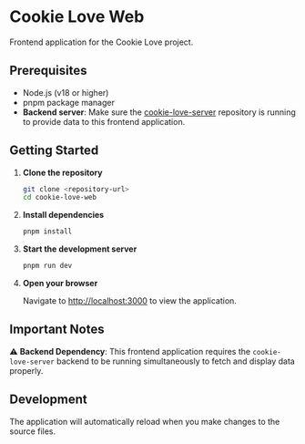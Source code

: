 # Cookie Love Web

Frontend application for the Cookie Love project.

## Prerequisites

- Node.js (v18 or higher)
- pnpm package manager
- **Backend server**: Make sure the [cookie-love-server](https://github.com/yourusername/cookie-love-server) repository is running to provide data to this frontend application.

## Getting Started

1. **Clone the repository**

   ```bash
   git clone <repository-url>
   cd cookie-love-web
   ```

2. **Install dependencies**

   ```bash
   pnpm install
   ```

3. **Start the development server**

   ```bash
   pnpm run dev
   ```

4. **Open your browser**

   Navigate to [http://localhost:3000](http://localhost:3000) to view the application.

## Important Notes

⚠️ **Backend Dependency**: This frontend application requires the `cookie-love-server` backend to be running simultaneously to fetch and display data properly.

## Development

The application will automatically reload when you make changes to the source files.
